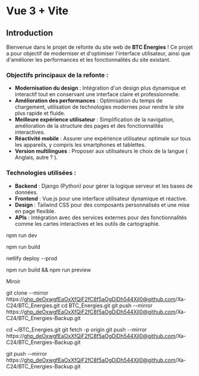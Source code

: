# Vue 3 + Vite

## Introduction

Bienvenue dans le projet de refonte du site web de **BTC Énergies** ! Ce projet a pour objectif de moderniser et d'optimiser l'interface utilisateur, ainsi que d'améliorer les performances et les fonctionnalités du site existant.

### Objectifs principaux de la refonte :
- **Modernisation du design** : Intégration d'un design plus dynamique et interactif tout en conservant une interface claire et professionnelle.
- **Amélioration des performances** : Optimisation du temps de chargement, utilisation de technologies modernes pour rendre le site plus rapide et fluide.
- **Meilleure expérience utilisateur** : Simplification de la navigation, amélioration de la structure des pages et des fonctionnalités interactives.
- **Réactivité mobile** : Assurer une expérience utilisateur optimale sur tous les appareils, y compris les smartphones et tablettes.
- **Version multilingues** : Proposer aux utilisateurs le choix de la langue ( Anglais, autre ? ).

### Technologies utilisées :
- **Backend** : Django (Python) pour gérer la logique serveur et les bases de données.
- **Frontend** : Vue.js pour une interface utilisateur dynamique et réactive.
- **Design** : Tailwind CSS pour des composants personnalisés et une mise en page flexible.
- **APIs** : Intégration avec des services externes pour des fonctionnalités comme les cartes interactives et les outils de cartographie.

npm run dev

npm run build

netlify deploy --prod

npm run build && npm run preview

Miroir

git clone --mirror https://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@github.com/Xa-C24/BTC_Energies.git
cd BTC_Energies.git
git push --mirror https://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@github.com/Xa-C24/BTC_Energies-Backup.git




cd ~/BTC_Energies.git
git fetch -p origin
git push --mirror https://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@github.com/Xa-C24/BTC_Energies-Backup.git

git push --mirror https://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@github.com/Xa-C24/BTC_Energies-Backup.git 
